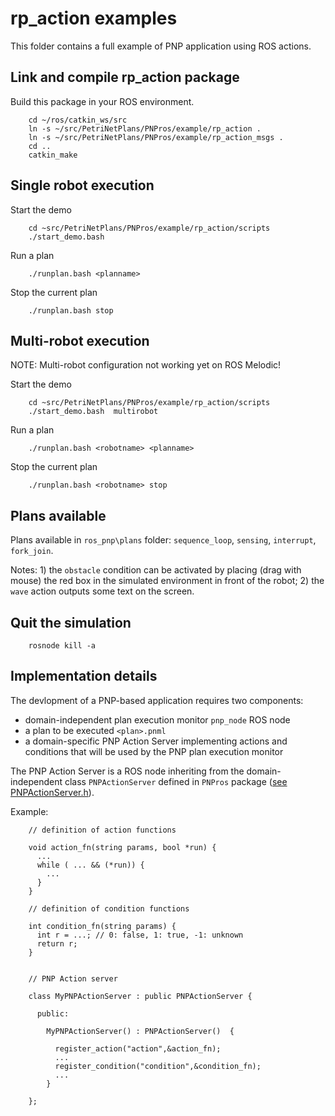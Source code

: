 # rp_action examples

This folder contains a full example of PNP application using ROS actions.

## Link and compile rp_action package

Build this package in your ROS environment.

        cd ~/ros/catkin_ws/src
        ln -s ~/src/PetriNetPlans/PNPros/example/rp_action .
        ln -s ~/src/PetriNetPlans/PNPros/example/rp_action_msgs .
        cd ..
        catkin_make


## Single robot execution

Start the demo

        cd ~src/PetriNetPlans/PNPros/example/rp_action/scripts
        ./start_demo.bash 

Run a plan

        ./runplan.bash <planname>

Stop the current plan

        ./runplan.bash stop


## Multi-robot execution

NOTE: Multi-robot configuration not working yet on ROS Melodic!

Start the demo

        cd ~src/PetriNetPlans/PNPros/example/rp_action/scripts
        ./start_demo.bash  multirobot

Run a plan

        ./runplan.bash <robotname> <planname>

Stop the current plan

        ./runplan.bash <robotname> stop


## Plans available


Plans available in ```ros_pnp\plans``` folder: ```sequence_loop```, ```sensing```, ```interrupt```, ```fork_join```.

Notes: 1) the ```obstacle``` condition can be activated by placing (drag with mouse) the red box in the simulated environment in front of the robot; 2) the ```wave``` action outputs some text on the screen.



## Quit the simulation


        rosnode kill -a


## Implementation details

The devlopment of a PNP-based application requires two components:
* domain-independent plan execution monitor `pnp_node` ROS node
* a plan to be executed `<plan>.pnml`
* a domain-specific PNP Action Server implementing actions and conditions 
that will be used by the PNP plan execution monitor

The PNP Action Server is a ROS node inheriting from the domain-independent
class `PNPActionServer` defined in `PNPros` package 
([see PNPActionServer.h](PNPros/ROS_bridge/pnp_ros/include/pnp_ros/PNPActionServer.h)).

Example:
        
        // definition of action functions

        void action_fn(string params, bool *run) {
          ...
          while ( ... && (*run)) {
            ...
          }
        }

        // definition of condition functions

        int condition_fn(string params) {
          int r = ...; // 0: false, 1: true, -1: unknown
          return r;
        }
        

        // PNP Action server

        class MyPNPActionServer : public PNPActionServer {

          public:

            MyPNPActionServer() : PNPActionServer()  { 
	        
              register_action("action",&action_fn);
              ...
              register_condition("condition",&condition_fn);
              ...
            }

        };





